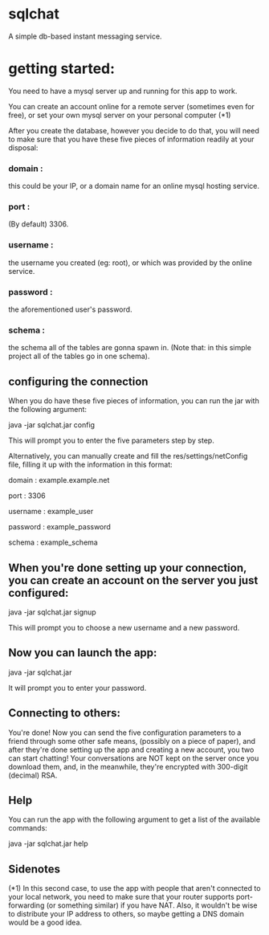 # sqlchat
A simple db-based instant messaging service.

# getting started:

You need to have a mysql server up and running for this app to work. 

You can create an account online for a remote server (sometimes even for free),
or set your own mysql server on your personal computer (*1)

After you create the database, however you decide to do that, you will need to make sure that you have these
five pieces of information readily at your disposal:

### domain : 
this could be your IP, or a domain name for an online mysql hosting service. 

### port : 
(By default) 3306.

### username : 
the username you created (eg: root), or which was provided by the online service. 

### password : 
the aforementioned user's password.

### schema : 
the schema all of the tables are gonna spawn in. 
(Note that: in this simple project all of the tables go in one schema).

## configuring the connection

When you do have these five pieces of information, you can run the jar with the following argument:

java -jar sqlchat.jar config

This will prompt you to enter the five parameters step by step.

Alternatively, you can manually create and fill the res/settings/netConfig file, filling 
it up with the information in this format:

domain : example.example.net

port : 3306 

username : example_user

password : example_password

schema : example_schema


## When you're done setting up your connection, you can create an account on the server you just configured:

java -jar sqlchat.jar signup

This will prompt you to choose a new username and a new password.

## Now you can launch the app:

java -jar sqlchat.jar

It will prompt you to enter your password.

## Connecting to others:
You're done! Now you can send the five configuration parameters to a friend through some other safe means, 
(possibly on a piece of paper), and after they're done setting up the app and creating a new account, you two
can start chatting! Your conversations are NOT kept on the server once you download them, and, in the 
meanwhile, they're encrypted with 300-digit (decimal) RSA.

## Help
You can run the app with the following argument to get a list of the available commands:

java -jar sqlchat.jar help


## Sidenotes

(*1) In this second case, to use the app with people that aren't connected to your
local network, you need to make sure that your router supports port-forwarding 
(or something similar) if you have NAT. Also, it wouldn't be wise to 
distribute your IP address to others, so maybe getting a DNS domain
would be a good idea.

